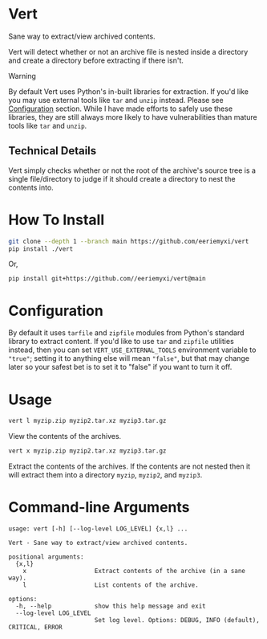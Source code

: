 # Vert
Sane way to extract/view archived contents.

Vert will detect whether or not an archive file is nested inside a directory and
create a directory before extracting if there isn't.

> [!WARNING] 
> By default Vert uses Python's in-built libraries for extraction. If
> you'd like you may use external tools like `tar` and `unzip` instead. Please
> see [Configuration](#configuration) section. While I have made efforts to
> safely use these libraries, they are still always more likely to have
> vulnerabilities than mature tools like `tar` and `unzip`.

## Technical Details
Vert simply checks whether or not the root of the archive's source tree is a
single file/directory to judge if it should create a directory to nest the
contents into.

# How To Install
```bash
git clone --depth 1 --branch main https://github.com/eeriemyxi/vert
pip install ./vert
```
Or,
```
pip install git+https://github.com//eeriemyxi/vert@main
```
# Configuration
By default it uses `tarfile` and `zipfile` modules from Python's standard
library to extract content. If you'd like to use `tar` and `zipfile` utilities
instead, then you can set `VERT_USE_EXTERNAL_TOOLS` environment variable to
`"true"`; setting it to anything else will mean `"false"`, but that may change
later so your safest bet is to set it to "false" if you want to turn it off.

# Usage
```bash
vert l myzip.zip myzip2.tar.xz myzip3.tar.gz
```
View the contents of the archives.

```bash
vert x myzip.zip myzip2.tar.xz myzip3.tar.gz
```
Extract the contents of the archives. If the contents are not nested then it will extract
them into a directory `myzip`, `myzip2`, and `myzip3`.

# Command-line Arguments
```
usage: vert [-h] [--log-level LOG_LEVEL] {x,l} ...

Vert - Sane way to extract/view archived contents.

positional arguments:
  {x,l}
    x                   Extract contents of the archive (in a sane way).
    l                   List contents of the archive.

options:
  -h, --help            show this help message and exit
  --log-level LOG_LEVEL
                        Set log level. Options: DEBUG, INFO (default), CRITICAL, ERROR
```
